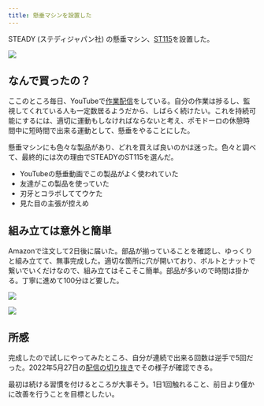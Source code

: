 ```yaml
---
title: 懸垂マシンを設置した
---
```

STEADY (ステディジャパン社) の懸垂マシン、[ST115](https://www.amazon.co.jp/dp/B09K3QQBKH)を設置した。

![](https://lh3.googleusercontent.com/8S9f_EZJ0FM_KZeR1Jg8GHF-iy2ux5c_N42b4JrCQQG3ba5mqQJc8Uc_8bLMPcTfBRvxc5po7JvY2FxRtHSXz0TbnOTD72FTdwKh4snt5XIsc8QHxdSE8s6sI4NAnYLn1_7U3_KxxbShyDgCczlos7YRkOyqEvoRUj9tIUx3TSdphZ3Rud43HGu3qiyM)

なんで買ったの？
--------

ここのところ毎日、YouTubeで[作業配信](https://www.youtube.com/c/r7kamura)をしている。自分の作業は捗るし、監視してくれている人も一定数居るようだから、しばらく続けたい。これを持続可能にするには、適切に運動もしなければならないと考え、ポモドーロの休憩時間中に短時間で出来る運動として、懸垂をやることにした。

懸垂マシンにも色々な製品があり、どれを買えば良いのかは迷った。色々と調べて、最終的には次の理由でSTEADYのST115を選んだ。

*   YouTubeの懸垂動画でこの製品がよく使われていた
*   友達がこの製品を使っていた
*   刃牙とコラボしててウケた
*   見た目の主張が控えめ

組み立ては意外と簡単
----------

Amazonで注文して2日後に届いた。部品が揃っていることを確認し、ゆっくりと組み立てて、無事完成した。適切な箇所に穴が開いており、ボルトとナットで繋いでいくだけなので、組み立てはそこそこ簡単。部品が多いので時間は掛かる。丁寧に進めて100分ほど要した。

![](https://lh3.googleusercontent.com/o1KPDvNyokaiH44CyD3L1uYbL_E-v9HUa910SD1jfui3PD32NhzYgcLyGyK-W3B2Z7mnxuwBw6I9GuBVA4T1LrEKXsgCZ-Bj9Id7Q6S7y8MgtPq7QSIvFu8SJWwmM6vONqWanaxdNW-N6gAmv3d1suOgyQkD993b7DqmePD-c8GfL7X_o447zRMsxuU5)

![](https://lh4.googleusercontent.com/LjPi-g0x_GWJGZXOhN9nuVbjQ1my0-3cBBwcOdKdw2IeiZP3QQ3RqgCB476PNo01mE_p_qB4paJiNHywfkn-9ulNFesMwJd2_LSbnHdMBBOpuihD_AnkP-5_OF4G43AGVCU1_nEqGpxBirD4AaqnpQ6bUaCDNmRzMWiEayvOoL68FFq-7p4RPX6ubfhu)

所感
--

完成したので試しにやってみたところ、自分が連続で出来る回数は逆手で5回だった。2022年5月27日の[配信の切り抜き](https://www.youtube.com/clip/Ugkxy2NXpdlfZF0kT9s-MoCOrbB1wpWEryK9)でその様子が確認できる。

最初は続ける習慣を付けるところが大事そう。1日1回触れること、前日より僅かに改善を行うことを目標としたい。
